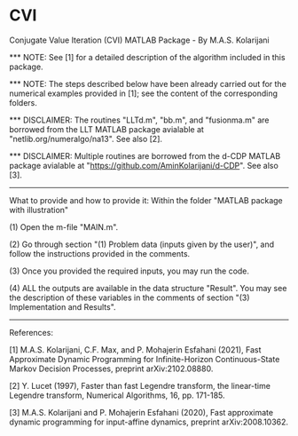 # CVI

Conjugate Value Iteration (CVI) MATLAB Package - By M.A.S. Kolarijani

*** NOTE: See [1] for a detailed description of the algorithm included in this package.

*** NOTE: The steps described below have been already carried out for the numerical examples provided in [1]; see the content of the corresponding folders.

*** DISCLAIMER: The routines "LLTd.m", "bb.m", and "fusionma.m" are borrowed from the LLT MATLAB package avialable at "netlib.org/numeralgo/na13". See also [2].

*** DISCLAIMER: Multiple routines are borrowed from the d-CDP MATLAB package avialable at "https://github.com/AminKolarijani/d-CDP". See also [3].

-------------------------------

What to provide and how to provide it: Within the folder "MATLAB package with illustration"

(1) Open the m-file "MAIN.m".

(2) Go through section "(1) Problem data (inputs given by the user)", and follow the instructions provided in the comments.

(3) Once you provided the required inputs, you may run the code.

(4) ALL the outputs are available in the data structure "Result". You may see the description of these variables in the comments of section "(3) Implementation and Results".

-------------------------------

References:

[1] M.A.S. Kolarijani, C.F. Max, and P. Mohajerin Esfahani (2021), Fast Approximate Dynamic Programming for Infinite-Horizon Continuous-State Markov Decision Processes, preprint arXiv:2102.08880.

[2] Y. Lucet (1997), Faster than fast Legendre transform, the linear-time Legendre transform, Numerical Algorithms, 16, pp. 171-185.

[3] M.A.S. Kolarijani and P. Mohajerin Esfahani (2020), Fast approximate dynamic programming for input-affine dynamics, preprint arXiv:2008.10362.
